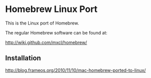 Homebrew Linux Port
===================
This is the Linux port of Homebrew.

The regular Homebrew software can be found at:

http://wiki.github.com/mxcl/homebrew/


Installation
------------

http://blog.frameos.org/2010/11/10/mac-homebrew-ported-to-linux/
